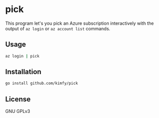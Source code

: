 # pick

This program let's you pick an Azure subscription interactively with the output of `az login` or `az account list` commands. 

## Usage

```bash
az login | pick
```

## Installation

```bash
go install github.com/kimfy/pick
```

## License

GNU GPLv3

